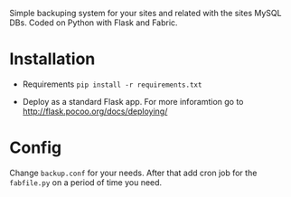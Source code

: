 Simple backuping system for your sites and related with the sites MySQL DBs.
Coded on Python with Flask and Fabric.

Installation
============
* Requirements
    `pip install -r requirements.txt`

* Deploy as a standard Flask app. For more inforamtion go to http://flask.pocoo.org/docs/deploying/

Config
======
Change `backup.conf` for your needs. After that add cron job for the `fabfile.py` 
on a period of time you need.

